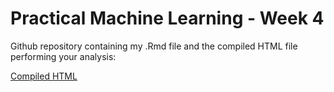# Practical Machine Learning - Week 4

Github repository containing my .Rmd file and the compiled HTML file performing your analysis:

[Compiled HTML](https://htmlpreview.github.io/?https://raw.githubusercontent.com/pozueco/PracticalMachineLearningWeek4/main/PracticalMachineLearningWeek4.html)
